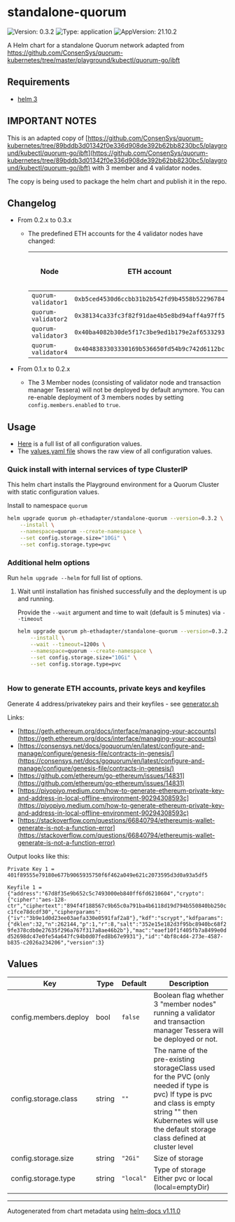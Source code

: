 # standalone-quorum

![Version: 0.3.2](https://img.shields.io/badge/Version-0.3.2-informational?style=flat-square) ![Type: application](https://img.shields.io/badge/Type-application-informational?style=flat-square) ![AppVersion: 21.10.2](https://img.shields.io/badge/AppVersion-21.10.2-informational?style=flat-square)

A Helm chart for a standalone Quorum network adapted from https://github.com/ConsenSys/quorum-kubernetes/tree/master/playground/kubectl/quorum-go/ibft

## Requirements

- [helm 3](https://helm.sh/docs/intro/install/)

## IMPORTANT NOTES

This is an adapted copy of [https://github.com/ConsenSys/quorum-kubernetes/tree/89bddb3d01342f0e336d908de392b62bb8230bc5/playground/kubectl/quorum-go/ibft](https://github.com/ConsenSys/quorum-kubernetes/tree/89bddb3d01342f0e336d908de392b62bb8230bc5/playground/kubectl/quorum-go/ibft) with 3 member and 4 validator nodes.

The copy is being used to package the helm chart and publish it in the repo.

## Changelog

- From 0.2.x to 0.3.x
  - The predefined ETH accounts for the 4 validator nodes have changed:

    | Node | ETH account | private key | Password for unlocking account |
    |-------------------------|:-----------:|:-------:|:------------------------------------:|
    | `quorum-validator1` | `0xb5ced4530d6ccbb31b2b542fd9b4558b52296784` | `0x6b93a268f68239d321981125ecf24488920c6b3d900043d56fef66adb776abd5` | `Password` |<!-- # pragma: allowlist secret -->
    | `quorum-validator2` | `0x38134ca33fc3f82f91dae4b5e8bd94aff4a97ff5` | `0x8b360f3e5e4a83b71b2783c61c3026e0f1f0cd077a96b476f002f698a844f877` | `Password` |<!-- # pragma: allowlist secret -->
    | `quorum-validator3` | `0x40ba4082b30de5f17c3be9ed1b179e2af6533293` | `0xf4bd1e7d8c12ae9f23e56cbc79bb39aec69801ed66606e6e18186c2dd7cce731` | `Password` |<!-- # pragma: allowlist secret -->
    | `quorum-validator4` | `0x4048383303330169b536650fd54b9c742d6112bc` | `0xba3351cf7d27ff96dc23f9b8e1669688d94cc71957e33acaa1d7e07db740e6da` | `Password` |<!-- # pragma: allowlist secret -->

- From 0.1.x to 0.2.x
    - The 3 Member nodes (consisting of validator node and transaction manager Tessera) will not be deployed by default anymore.
    You can re-enable deployment of 3 members nodes by setting `config.members.enabled` to `true`.

## Usage

- [Here](./README.md#values) is a full list of all configuration values.
- The [values.yaml file](./values.yaml) shows the raw view of all configuration values.

### Quick install with internal services of type ClusterIP

This helm chart installs the Playground environment for a Quorum Cluster with static configuration values.

Install to namespace `quorum`

```bash
helm upgrade quorum ph-ethadapter/standalone-quorum --version=0.3.2 \
    --install \
    --namespace=quorum --create-namespace \
    --set config.storage.size="10Gi" \
    --set config.storage.type=pvc

```

### Additional helm options

Run `helm upgrade --helm` for full list of options.

1. Wait until installation has finished successfully and the deployment is up and running.

    Provide the `--wait` argument and time to wait (default is 5 minutes) via `--timeout`

    ```bash
    helm upgrade quorum ph-ethadapter/standalone-quorum --version=0.3.2 \
        --install \
        --wait --timeout=1200s \
        --namespace=quorum --create-namespace \
        --set config.storage.size="10Gi" \
        --set config.storage.type=pvc
       
    ```

### How to generate ETH accounts, private keys and keyfiles

Generate 4 address/privatekey pairs and their keyfiles - see [generator.sh](generator.sh)

Links:
- [https://geth.ethereum.org/docs/interface/managing-your-accounts](https://geth.ethereum.org/docs/interface/managing-your-accounts)
- [https://consensys.net/docs/goquorum/en/latest/configure-and-manage/configure/genesis-file/contracts-in-genesis/](https://consensys.net/docs/goquorum/en/latest/configure-and-manage/configure/genesis-file/contracts-in-genesis/)
- [https://github.com/ethereum/go-ethereum/issues/14831](https://github.com/ethereum/go-ethereum/issues/14831)
- [https://piyopiyo.medium.com/how-to-generate-ethereum-private-key-and-address-in-local-offline-environment-90294308593c](https://piyopiyo.medium.com/how-to-generate-ethereum-private-key-and-address-in-local-offline-environment-90294308593c)
- [https://stackoverflow.com/questions/66840794/ethereumjs-wallet-generate-is-not-a-function-error](https://stackoverflow.com/questions/66840794/ethereumjs-wallet-generate-is-not-a-function-error)

Output looks like this:

<!-- # pragma: allowlist nextline secret -->
`Private Key 1 = 401f89555e79180e677b9065935750f6f462a049e621c2073595d3d0a93a5df5`
<!-- # pragma: allowlist nextline secret -->
`Keyfile 1 = {"address":"67d8f35e9b652c5c7493000eb840ff6fd6210604","crypto":{"cipher":"aes-128-ctr","ciphertext":"894f4f188567c9b65c0a791ba4b6118d19d794b550840bb250cc1fce78dcdf30","cipherparams":{"iv":"3b9e1d0d23ee03aefa330e0591faf2a8"},"kdf":"scrypt","kdfparams":{"dklen":32,"n":262144,"p":1,"r":8,"salt":"352e15e182d3f95bc8940bc68f29fe378cdb0e27635f296a767f317a8ae46b2b"},"mac":"eaef10f1f405fb7a8499e0dd52698dc47e0fe54a647fc94b0d07fed8b67e9931"},"id":"4bf8c4d4-273e-4587-b835-c2026a234206","version":3}`

## Values

| Key | Type | Default | Description |
|-----|------|---------|-------------|
| config.members.deploy | bool | `false` | Boolean flag whether 3 "member nodes" running a validator and transaction manager Tessera will be deployed or not. |
| config.storage.class | string | `""` | The name of the pre-existing storageClass used for the PVC (only needed if type is pvc) If type is pvc and class is empty string "" then Kubernetes will use the default storage class defined at cluster level |
| config.storage.size | string | `"2Gi"` | Size of storage |
| config.storage.type | string | `"local"` | Type of storage Either pvc or local (local=emptyDir) |

----------------------------------------------
Autogenerated from chart metadata using [helm-docs v1.11.0](https://github.com/norwoodj/helm-docs/releases/v1.11.0)
